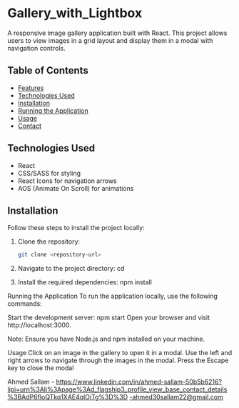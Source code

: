# Gallery_with_Lightbox
A responsive image gallery application built with React. This project allows users to view images in a grid layout and display them in a modal with navigation controls.
## Table of Contents

- [Features](#features)
- [Technologies Used](#technologies-used)
- [Installation](#installation)
- [Running the Application](#running-the-application)
- [Usage](#usage)
- [Contact](#contact)


## Technologies Used

- React
- CSS/SASS for styling
- React Icons for navigation arrows
- AOS (Animate On Scroll) for animations


## Installation

Follow these steps to install the project locally:

1. Clone the repository:
   ```bash
   git clone <repository-url>

2. Navigate to the project directory:
cd <project-directory>

3. Install the required dependencies:
npm install


Running the Application
To run the application locally, use the following commands:

Start the development server:
npm start
Open your browser and visit http://localhost:3000.

Note: Ensure you have Node.js and npm installed on your machine.

Usage
Click on an image in the gallery to open it in a modal.
Use the left and right arrows to navigate through the images in the modal.
Press the Escape key to close the modal


Ahmed Sallam - https://www.linkedin.com/in/ahmed-sallam-50b5b6216?lipi=urn%3Ali%3Apage%3Ad_flagship3_profile_view_base_contact_details%3BAdP6floQTkq1XAE4qlOiTg%3D%3D -ahmed30sallam22@gmail.com

